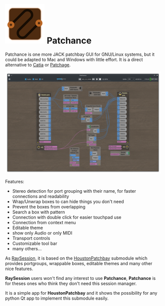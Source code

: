 # ![Patchance Logo](https://raw.githubusercontent.com/Houston4444/Patchance/master/resources/main_icon/128x128/patchance.png) Patchance

Patchance is one more JACK patchbay GUI for GNU/Linux systems, but it could be adapted to Mac and Windows with little effort.
It is a direct alternative to [Catia](https://github.com/falkTX/Catia) or [Patchage](https://github.com/drobilla/patchage).

![Screenshot](https://raw.githubusercontent.com/Houston4444/Patchance/master/screenshots/yellow_boards.png)

Features:
* Stereo detection for port grouping with their name, for faster connections and readability
* Wrap/Unwrap boxes to can hide things you don't need
* Prevent the boxes from overlapping
* Search a box with pattern
* Connection with double click for easier touchpad use
* Connection from context menu
* Editable theme
* show only Audio or only MIDI
* Transport controls
* Customizable tool bar
* many others...

As [RaySession](https://github.com/Houston4444/RaySession), it is based on the [HoustonPatchbay](https://github.com/Houston4444/HoustonPatchbay) submodule which provides portgroups, wrappable boxes, editable themes and many other nice features.

__RaySession__ users won't find any interest to use __Patchance__, __Patchance__ is for theses ones who think they don't need this session manager.

It is a simple app for __HoustonPatchbay__ and it shows the possibility for any python Qt app to implement this submodule easily.
